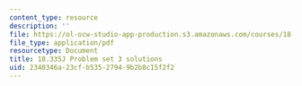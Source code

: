 ```yaml
---
content_type: resource
description: ''
file: https://ol-ocw-studio-app-production.s3.amazonaws.com/courses/18-335j-introduction-to-numerical-methods-spring-2019/2340346a23cfb53527949b2b8c15f2f2_MIT18_335JS19_pset3sol.pdf
file_type: application/pdf
resourcetype: Document
title: 18.335J Problem set 3 solutions
uid: 2340346a-23cf-b535-2794-9b2b8c15f2f2
---
```

